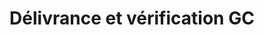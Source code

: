 ---
title: 'Délivrance et vérification GC'
description: Délivrez et vérifiez des justificatifs en version numérique (licences, permis, etc.).
link: 'https://www.canada.ca/fr/gouvernement/systeme/gouvernement-numerique/innovations-gouvernementales-numeriques/justificatifs-numeriques.html'
weight: 10
---